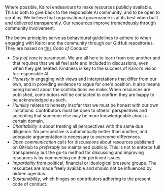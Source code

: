 Where possible, Kairoi endeavours to make resources publicly available.
This is both to give back to the responsible AI community, and to be open to scrutiny.
We believe that organisational governance is at its best when built and delivered transparently.
Our resources improve tremendously through community involvement.

The below principles serve as behavioural guidelines to adhere to when engaging with Kairoi and the community through our GitHub repositories.
They are based on [this](https://github.com/KairoiAI/An_Incomplete_History_of_Research_Ethics/blob/main/Code_of_Conduct.md) _Code of Conduct_

* _Duty of care_ is paramount. We are all here to learn from one another and that requires that we all feel safe and included in discussions, even when they get heated. Kindness is key to the success of Kairoi's vision for responsible AI.
* _Honesty_ in engaging with views and interpretations that differ from our own, and in providing evidence to argue for one's position. It also means being honest about the contributions we make. When resources are published, contributors will be contacted to confirm they are happy to be acknowledged as such.
* _Humility_ relates to honesty insofar that we must be honest with our own limitations. Contributors must be open to others' perspectives and accepting that someone else may be more knowledgeable about a certain domain.
* _Charitability_ is about treating all perspectives with the same due diligence. No perspective is automatically better than another, and adequate argumentation is necessary to overcome differences.
* _Open communication_ calls for discussions about resources published on GitHub to _preferably_ be maintained publicly. This is not to enforce full transparency but the go-to method for discussing and improving resources is by commenting on their pertinent issues.
* _Impartiality_ from political, financial or ideological pressure groups. The resources are made freely available and should not be influenced by hidden agendas.
* _Sustainability_, which hinges on contributors adhering to the present code of conduct.
